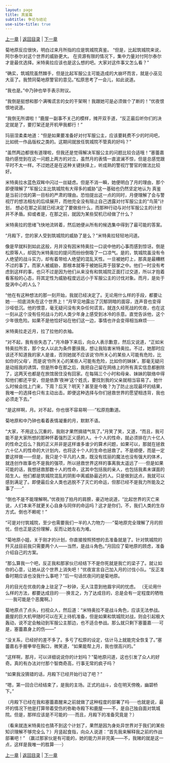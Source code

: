 ```yaml
---
layout: page
title: 真鉴篇
subtitle: 争论与结论
use-site-title: true
---
```


[上一章](/Novels/Rec/wiser-wake) | [返回目录](/Novels/Rec/index) | [下一章](/Novels/Rec/zhenjian-day) 

菊地原反应很快，明白过来月所指的应是筑城院真鉴。
“但是，比起筑城院来说，阿尔泰尔对这个世界的威胁更大。
在资源有限的情况下，集中力量对付阿尔泰尔才是最优选择。米特奥拉应该也是这么想的吧。大家对这件事又怎么看？”

“确实，筑城院虽然棘手，但是比起军服公主可能造成的大崩坏而言，就是小巫见大巫了。我赞同菊地原警官的意见。”松原思考了一会儿，如此说道。

“我也是。”中乃钟也举手表示附议。

“我倒是挺想和那个满嘴谎言的女的干架啊！我跟她可是必须做个了断的！”优夜恨恨地说道。

“我倒无所谓啦！”鹿屋一副事不关己的模样，摊开双手道，“反正最后听你们的决定就是了，要打架还是开机甲我都行！”

玛丽涅柔柔地道：“但是如果要准备好对付军服公主，应该要耗费不少的时间吧，比如统一作品版权之类的。这期间就放任筑城院不管真的好吗？”

“虽然两边都很有道理啦，但我还是觉得解决军服公主的问题比较合适哦！”塞蕾嘉隐约感觉到在这一问题上两方的对立，虽然月的表情一直波澜不惊，但是总感觉跟平时不太一样。不过她还是在这种关键抉择上，听成熟的警视厅警官的做法比较好。

米特奥拉水蓝色双眸中闪过一丝疑虑。但是不消一瞬，她便明白了月的理由，那个即便理解了“军服公主比筑城院有大得多的威胁”这一基础也仍然坚定地认为
真鉴是当前讨伐的第一目标的严肃的理由。恐怕提出这一点的同时，月便理解了会与警视厅的想法相左的后续展开，而他完全没有阻止自己透露对付军服公主的“鸟笼”计划，
想必在那之前就已经决定了要做些什么，而那种行动与对付军服公主的计划并不矛盾。抑或者是，在那之前，就因为某些契机已经做了什么？

米特奥拉的思绪飞快地流转着，然后她便从所有的候选集中得到了最可能的答案。

“月殿下，您的家人受到筑城院的威胁了是么？”米特奥拉轻轻地问道。

像是早就料到如此这般，月并没有因米特奥拉一口说中他的心事而感到惊讶。倒是松原等人，却因为米特奥拉的提问而纷纷倒吸了一口凉气。是的，筑城院虽没有令人绝望的战斗实力，却有着带给人绝望的混乱天性。一旦被她盯上，那真是最糟糕不过的事了。而家人被威胁，那根本就等于被她玩弄于鼓掌之中。他们一时没有考虑到这样的事，也只不过是因为他们从来没有和筑城院正面打过交道，所以才抱着看客般的心态，将其定性为威胁程度远远小于军服公主的讨伐对象。而月，是处于旋涡中心的人么？

“他在有这种想法的那一刻开始，我就已经决定了。无论用什么样的手段，都要让她······彻底消失在这个世界上！”月罕见地露出了沉郁阴暗的面容，连声音也变得沙哑低沉。他的恨意，毫无疑问没有夹杂任何谎言。就连久经死战的优夜，也在这一刻从这个没有任何战斗力的人类少年身上感受到冰冷的杀意。直觉告诉他，这个少年很危险。如果不是他恰好站在他们这一边，事情也许会变得相当麻烦······

米特奥拉走近月，拉了拉他的衣袖。

“对不起，我有些失态了。”月冷静下来后，向众人表示歉意，然后又说道，“正如米特奥拉所言，那个女人以此为条件要挟我，想让我陷害米特奥拉。不过，她那时应该还不知道我的家人是谁，否则她就不应该说‘你所关心的某些人可能有危险，比如你的父母’，而是说‘你所关心的某些人可能有危险，比如你的妹妹’。那毫无疑问是动摇我的诱饵，但是所幸在那之后，我把自己留在网络上的所有真实信息都删除了，这两天也都是在旅馆居住没有回家。在每隔三个小时和母亲、妹妹的联络中得知他们都还平安，但是依靠‘夜神’这个姓氏，要找到我的父亲就相当容易了。她什么时候会找上门来，下周？后天？明天？甚至是今晚？为了防止出现最坏的结果，我唯一的选择也只有主动出击。即便这种选择与你们拯救世界的愿望相违背，我也必须走下去。”

“是这样啊，月。对不起，你也很不容易啊······”松原抱歉道。

菊地原和中乃钟也看着表情凝重的月，默默不语。

“大家，不用这么沉重的，我刚才果然搞错气氛了。”月笑了笑，又道，“而且，我可能不是大家所想的那种怀着强烈正义感的人。十个人的性命，就必须排在六十亿人的性命之后么？我的正义并非是这样谁多谁少的算术问题，如果可以，那就在拯救六十亿人的性命的大计划内，也将这十个人的生命也拯救了。不是顺便，而是一定要这样做——但是，我只是个平凡的人类，既没有炫丽的魔法也没有强大的体术，就连创作故事也不是我的强项，所以拯救世界这样的事离我太遥远了······但是如果可能的话，我想拯救那数十人的性命，这其中包括我的亲人，也包括我素未谋面的陌生人。他们都是筑城院混乱的阴影中离威胁最近的人。只是做到这点，我就可以感到满足了。即便最后全人类也逃脱不了灭亡的命运，但那已经不是我力所能及之事了······”

“倒也不是不能理解啊。”优夜拍了拍月的肩膀，豪迈地说道，“比起世界的灭亡来说，人们本来不就更关心自身与同伴的命运吗？这才是你们，不，我们人类的生存方式。倒也不赖呢！”

“可是对付筑城院，至少也需要我们一半的人力物力······”菊地原完全理解了月的担忧，但也正是这份理解，反而让她左右为难。

“菊地原小姐，关于刚才的计划，你直接按照预想的去准备就是了。针对筑城院的歼灭战目前我只需要两个人——当然，是战斗角色。”月回应了菊地原的顾虑，准备介绍自己的方案。

“那么算我一个吧，反正我和那家伙已经结下不是你死就是我亡的梁子了。就让如你的心意，让她从这个世界上消失吧！”优夜宣言自己加入月的讨伐小队。“反正准备时期应该也没我什么事吧？”后一句话优夜问的是菊地原。

月的目光在优夜的身上驻足了一秒钟，无人注意到他眉宇间的忧虑。
（无论用什么样的方法，都要达成目的······换言之，为了达成目的，总是会有一定程度的牺牲······我可能是个恶魔啊。）

菊地原点了点头，扫视众人，然后道：“米特奥拉不是战斗角色，应该无法参战。鹿屋的巨大机甲随时可以在天上待机准备，但是如果和筑城院对战，则会引起极大轰动，说不定会触动到军服公主那边，也不适合参战。那么就只剩下塞蕾嘉······可是，塞蕾嘉身上的伤——”

“没关系，已经好的差不多了。多亏了松原的设定，估计马上就能完全恢复了。”塞蕾嘉右手握拳举在胸口，微笑道，“如果能帮上月，我也很高兴的。”

“这样啊，那月，可以详细说说你的计划吗？”菊地原问道，这也引发了众人的好奇。真的有办法对付那个智商奇高，行事无常的疯子吗？

“如果我没猜错的话，月殿下已经开始行动了吧？”

“嗯，第一回合已经结束了，是我的主场。正式的战斗，会在明天傍晚，幽碧桥下。”

（月殿下已经在我和塞蕾嘉醒来之前就做了这种程度的部署了吗······也就是说，最坏的情况下他是打算带着受伤的弥勒寺殿下和鹿屋——不，是自己独自面对筑城院。但是，那样应该是不可能的······而且，月殿下的准备究竟是？）

（看来就连米特奥拉也猜不到这个计划了，果然是因为身处异世界对于我们的某些知识理解不够完全么？）月竖起食指，向众人说道：“首先我来解释我之前的作战部署吧！”
（赢过那家伙是有可能的，她的能力并非完美——不，我赌的就是这一点，这样是我唯一的胜算······）

[上一章](/Novels/Rec/wiser-wake) | [返回目录](/Novels/Rec/index) | [下一章](/Novels/Rec/zhenjian-day) 






